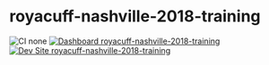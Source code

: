 # royacuff-nashville-2018-training

![CI none](https://img.shields.io/badge/ci-none-orange.svg)
[![Dashboard royacuff-nashville-2018-training](https://img.shields.io/badge/dashboard-royacuff_nashville_2018_training-yellow.svg)](https://dashboard.pantheon.io/sites/f001f97d-53f7-49c3-805a-6978656d701b#dev/code)
[![Dev Site royacuff-nashville-2018-training](https://img.shields.io/badge/site-royacuff_nashville_2018_training-blue.svg)](http://dev-royacuff-nashville-2018-training.pantheonsite.io/)
